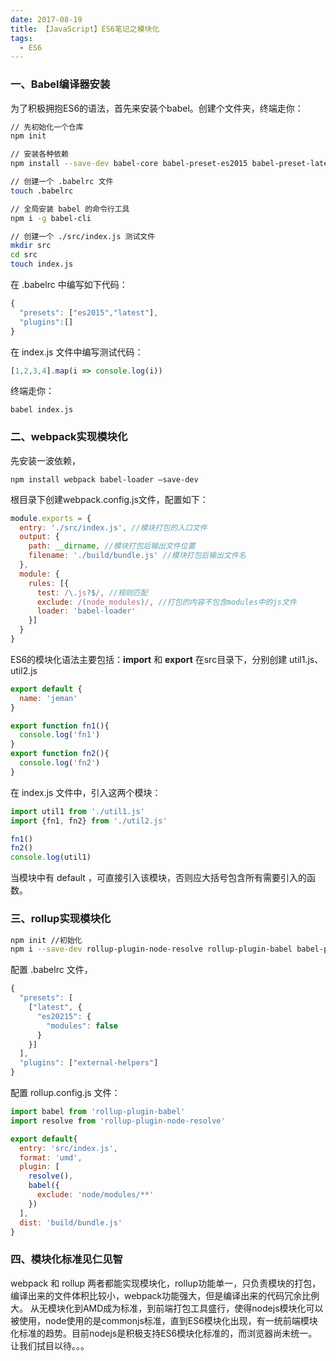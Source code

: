 ```yaml
---
date: 2017-08-19
title: 【JavaScript】ES6笔记之模块化
tags:
  - ES6
---
```


### 一、Babel编译器安装
为了积极拥抱ES6的语法，首先来安装个babel。创建个文件夹，终端走你：

```sh
// 先初始化一个仓库
npm init

// 安装各种依赖
npm install --save-dev babel-core babel-preset-es2015 babel-preset-latest

// 创建一个 .babelrc 文件
touch .babelrc

// 全局安装 babel 的命令行工具
npm i -g babel-cli

// 创建一个 ./src/index.js 测试文件
mkdir src
cd src
touch index.js
```
<!-- more -->

在 .babelrc 中编写如下代码：

```js
{
  "presets": ["es2015","latest"],
  "plugins":[]
}
```

在 index.js 文件中编写测试代码：

```js
[1,2,3,4].map(i => console.log(i))
```

终端走你：

```
babel index.js
```

### 二、webpack实现模块化
先安装一波依赖，

```
npm install webpack babel-loader —save-dev
```

根目录下创建webpack.config.js文件，配置如下：

```js
module.exports = {
  entry: './src/index.js', //模块打包的入口文件
  output: {
    path: __dirname, //模块打包后输出文件位置
    filename: './build/bundle.js' //模块打包后输出文件名
  },
  module: {
    rules: [{
      test: /\.js?$/, //规则匹配
      exclude: /(node_modules)/, //打包的内容不包含modules中的js文件
      loader: 'babel-loader'
    }]
  }
}
```

ES6的模块化语法主要包括：**import** 和 **export**
在src目录下，分别创建 util1.js、util2.js

```js
export default {
  name: 'jeman'
}
```

```js
export function fn1(){
  console.log('fn1')
}
export function fn2(){
  console.log('fn2')
}
```

在 index.js 文件中，引入这两个模块：

```js
import util1 from './util1.js'
import {fn1, fn2} from './util2.js'

fn1()
fn2()
console.log(util1)
```

当模块中有 default ，可直接引入该模块，否则应大括号包含所有需要引入的函数。

### 三、rollup实现模块化

```sh
npm init //初始化
npm i --save-dev rollup-plugin-node-resolve rollup-plugin-babel babel-plugin-external-helpers babel-preset-latest //安装相关依赖
```

配置 .babelrc 文件，

```js
{
  "presets": [
    ["latest", {
      "es20215": {
        "modules": false
      }
    }]
  ],
  "plugins": ["external-helpers"]
}
```

配置 rollup.config.js 文件：

```js
import babel from 'rollup-plugin-babel'
import resolve from 'rollup-plugin-node-resolve'

export default{
  entry: 'src/index.js',
  format: 'umd',
  plugin: [
    resolve(),
    babel({
      exclude: 'node/modules/**'
    })
  ],
  dist: 'build/bundle.js'
}   
```

### 四、模块化标准见仁见智
webpack 和 rollup 两者都能实现模块化，rollup功能单一，只负责模块的打包，编译出来的文件体积比较小，webpack功能强大，但是编译出来的代码冗余比例大。
从无模块化到AMD成为标准，到前端打包工具盛行，使得nodejs模块化可以被使用，node使用的是commonjs标准，直到ES6模块化出现，有一统前端模块化标准的趋势。目前nodejs是积极支持ES6模块化标准的，而浏览器尚未统一。让我们拭目以待。。。







